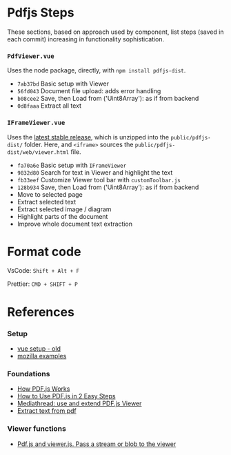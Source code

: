 


# Pdfjs Steps

These sections, based on approach used by component, list steps (saved in each commit) increasing in functionality sophistication.

### `PdfViewer.vue`

Uses the node package, directly, with `npm install pdfjs-dist`.

* `7ab37bd` Basic setup with Viewer
* `56fd043` Document file upload: adds error handling
* `b08cee2` Save, then Load from ('Uint8Array'): as if from backend
* `0d8faaa` Extract all text


### `IFrameViewer.vue`

Uses the [latest stable release](https://mozilla.github.io/pdf.js/getting_started/#download), which is unzipped into the `public/pdfjs-dist/` folder.  Here, and `<iframe>` sources the `public/pdfjs-dist/web/viewer.html` file.

* `fa70a6e` Basic setup with `IFrameViewer`
* `9832d80` Search for text in Viewer and highlight the text
* `fb33eef` Customize Viewer tool bar with `customToolbar.js`
* `128b934` Save, then Load from ('Uint8Array'): as if from backend
* Move to selected page
* Extract selected text
* Extract selected image / diagram
* Highlight parts of the document
* Improve whole document text extraction





# Format code

VsCode: `Shift + Alt + F`

Prettier: `CMD + SHIFT + P`



# References

### Setup 

* [vue setup - old](https://stackoverflow.com/questions/65750584/how-to-import-mozilla-pdf-js-in-vue-project)
* [mozilla examples](https://github.com/mozilla/pdf.js/blob/master/examples/learning/helloworld.html)

### Foundations

* [How PDF.js Works](https://pdfjs.express/blog/how-pdf-js-works)
* [How to Use PDF.js in 2 Easy Steps](https://pdfjs.express/blog/how-to-use-pdf-js)
* [Mediathread: use and extend PDF.js Viewer](https://www.columbia.edu/~njn2118/journal/2021/7/30.html)
* [Extract text from pdf](https://stackoverflow.com/questions/1554280/how-to-extract-text-from-a-pdf-in-javascript)

### Viewer functions
* [Pdf.js and viewer.js. Pass a stream or blob to the viewer](https://stackoverflow.com/questions/24535799/pdf-js-and-viewer-js-pass-a-stream-or-blob-to-the-viewer)